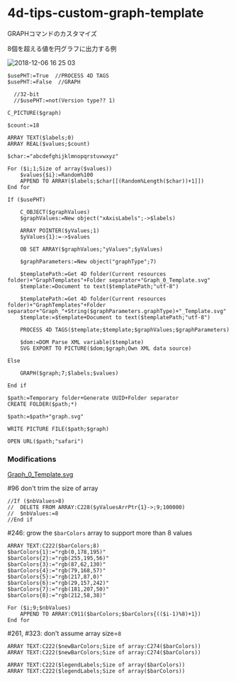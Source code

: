 # 4d-tips-custom-graph-template
GRAPHコマンドのカスタマイズ

8個を超える値を円グラフに出力する例

![2018-12-06 16 25 03](https://user-images.githubusercontent.com/1725068/49568361-26f65300-f974-11e8-84c9-4a66d8806f49.png)

```
$usePHT:=True  //PROCESS 4D TAGS
$usePHT:=False  //GRAPH

  //32-bit
  //$usePHT:=not(Version type?? 1)

C_PICTURE($graph)

$count:=18

ARRAY TEXT($labels;0)
ARRAY REAL($values;$count)

$char:="abcdefghijklmnopqrstuvwxyz"

For ($i;1;Size of array($values))
	$values{$i}:=Random%100
	APPEND TO ARRAY($labels;$char[[(Random%Length($char))+1]])
End for 

If ($usePHT)
	
	C_OBJECT($graphValues)
	$graphValues:=New object("xAxisLabels";->$labels)
	
	ARRAY POINTER($yValues;1)
	$yValues{1}:=->$values
	
	OB SET ARRAY($graphValues;"yValues";$yValues)
	
	$graphParameters:=New object("graphType";7)
	
	$templatePath:=Get 4D folder(Current resources folder)+"GraphTemplates"+Folder separator+"Graph_0_Template.svg"
	$template:=Document to text($templatePath;"utf-8")
	
	$templatePath:=Get 4D folder(Current resources folder)+"GraphTemplates"+Folder separator+"Graph_"+String($graphParameters.graphType)+"_Template.svg"
	$template:=$template+Document to text($templatePath;"utf-8")
	
	PROCESS 4D TAGS($template;$template;$graphValues;$graphParameters)
		
	$dom:=DOM Parse XML variable($template)
	SVG EXPORT TO PICTURE($dom;$graph;Own XML data source)
	
Else 
	
	GRAPH($graph;7;$labels;$values)
	
End if 

$path:=Temporary folder+Generate UUID+Folder separator
CREATE FOLDER($path;*)

$path:=$path+"graph.svg"

WRITE PICTURE FILE($path;$graph)

OPEN URL($path;"safari")

```

### Modifications

[Graph_0_Template.svg](https://github.com/miyako/4d-tips-custom-graph-template/blob/master/custom.4dbase/Resources/GraphTemplates/Graph_0_Template.svg)

#96 don't trim the size of array

```
//If ($nbValues>8)
//	DELETE FROM ARRAY:C228($yValuesArrPtr{1}->;9;100000)
//	$nbValues:=8
//End if
```

#246: grow the ``$barColors`` array to support more than 8 values

```
ARRAY TEXT:C222($barColors;8)
$barColors{1}:="rgb(0,178,195)"
$barColors{2}:="rgb(255,195,56)"
$barColors{3}:="rgb(87,62,130)"
$barColors{4}:="rgb(79,168,57)"
$barColors{5}:="rgb(217,87,0)"
$barColors{6}:="rgb(29,157,242)"
$barColors{7}:="rgb(181,207,50)"
$barColors{8}:="rgb(212,58,38)"

For ($i;9;$nbValues)
	APPEND TO ARRAY:C911($barColors;$barColors{(($i-1)%8)+1})
End for
```

#261, #323: don't assume array size=``8``

```
ARRAY TEXT:C222($newBarColors;Size of array:C274($barColors))
ARRAY TEXT:C222($newBarColors;Size of array:C274($barColors))
```

```
ARRAY TEXT:C222($legendLabels;Size of array($barColors))
ARRAY TEXT:C222($legendLabels;Size of array($barColors))
```
